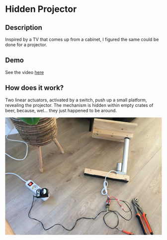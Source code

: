 # Hidden Projector

## Description
Inspired by a TV that comes up from a cabinet, I figured the same could be done for a projector.

## Demo
See the video [here](https://www.youtube.com/shorts/mOxCg6feXDU)

## How does it work?
Two linear actuators, activated by a switch, push up a small platform, revealing the projector. The mechanism is hidden within empty crates of beer, because, wel... they just happened to be around.

<p align="center">
    <img src="img/linear_actuator.jpeg" alt="Linear Actuator" width="700"/>
</p>